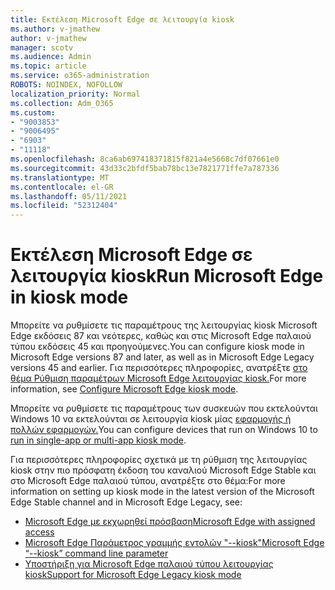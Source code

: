 ```yaml
---
title: Εκτέλεση Microsoft Edge σε λειτουργία kiosk
ms.author: v-jmathew
author: v-jmathew
manager: scotv
ms.audience: Admin
ms.topic: article
ms.service: o365-administration
ROBOTS: NOINDEX, NOFOLLOW
localization_priority: Normal
ms.collection: Adm_O365
ms.custom:
- "9003853"
- "9006495"
- "6903"
- "11118"
ms.openlocfilehash: 8ca6ab697418371815f821a4e5668c7df07661e0
ms.sourcegitcommit: 43d33c2bfdf5bab78bc13e7821771ffe7a787336
ms.translationtype: MT
ms.contentlocale: el-GR
ms.lasthandoff: 05/11/2021
ms.locfileid: "52312404"
---
```

# <a name="run-microsoft-edge-in-kiosk-mode"></a><span data-ttu-id="74d5b-102">Εκτέλεση Microsoft Edge σε λειτουργία kiosk</span><span class="sxs-lookup"><span data-stu-id="74d5b-102">Run Microsoft Edge in kiosk mode</span></span>

<span data-ttu-id="74d5b-103">Μπορείτε να ρυθμίσετε τις παραμέτρους της λειτουργίας kiosk Microsoft Edge εκδόσεις 87 και νεότερες, καθώς και στις Microsoft Edge παλαιού τύπου εκδόσεις 45 και προηγούμενες.</span><span class="sxs-lookup"><span data-stu-id="74d5b-103">You can configure kiosk mode in Microsoft Edge versions 87 and later, as well as in Microsoft Edge Legacy versions 45 and earlier.</span></span> <span data-ttu-id="74d5b-104">Για περισσότερες πληροφορίες, ανατρέξτε [στο θέμα Ρύθμιση παραμέτρων Microsoft Edge λειτουργίας kiosk.](https://docs.microsoft.com/deployedge/microsoft-edge-configure-kiosk-mode)</span><span class="sxs-lookup"><span data-stu-id="74d5b-104">For more information, see [Configure Microsoft Edge kiosk mode](https://docs.microsoft.com/deployedge/microsoft-edge-configure-kiosk-mode).</span></span>

<span data-ttu-id="74d5b-105">Μπορείτε να ρυθμίσετε τις παραμέτρους των συσκευών που εκτελούνται Windows 10 να εκτελούνται σε λειτουργία kiosk μίας [εφαρμογής ή πολλών εφαρμογών.](https://go.microsoft.com/fwlink/?linkid=2133659)</span><span class="sxs-lookup"><span data-stu-id="74d5b-105">You can configure devices that run on Windows 10 to [run in single-app or multi-app kiosk mode](https://go.microsoft.com/fwlink/?linkid=2133659).</span></span>

<span data-ttu-id="74d5b-106">Για περισσότερες πληροφορίες σχετικά με τη ρύθμιση της λειτουργίας kiosk στην πιο πρόσφατη έκδοση του καναλιού Microsoft Edge Stable και στο Microsoft Edge παλαιού τύπου, ανατρέξτε στο θέμα:</span><span class="sxs-lookup"><span data-stu-id="74d5b-106">For more information on setting up kiosk mode in the latest version of the Microsoft Edge Stable channel and in Microsoft Edge Legacy, see:</span></span>

- [<span data-ttu-id="74d5b-107">Microsoft Edge με εκχωρηθεί πρόσβαση</span><span class="sxs-lookup"><span data-stu-id="74d5b-107">Microsoft Edge with assigned access</span></span>](https://docs.microsoft.com/deployedge/microsoft-edge-configure-kiosk-mode#microsoft-edge-with-assigned-access)
- [<span data-ttu-id="74d5b-108">Microsoft Edge Παράμετρος γραμμής εντολών "--kiosk"</span><span class="sxs-lookup"><span data-stu-id="74d5b-108">Microsoft Edge “--kiosk” command line parameter</span></span>](https://answers.microsoft.com/microsoftedge/forum/msedge_open-msedge_win10/access-microsoft-edge-using-command-line/03a4add6-9ca4-4fbb-a183-aaa763a0ab76)
- [<span data-ttu-id="74d5b-109">Υποστήριξη για Microsoft Edge παλαιού τύπου λειτουργίας kiosk</span><span class="sxs-lookup"><span data-stu-id="74d5b-109">Support for Microsoft Edge Legacy kiosk mode</span></span>](https://blogs.windows.com/msedgedev/2021/02/05/what-you-need-to-know-about-kiosk-mode-when-support-for-microsoft-edge-legacy-ends/)
